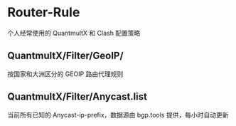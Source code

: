 # Router-Rule
个人经常使用的 QuantmultX 和 Clash 配置策略

## QuantmultX/Filter/GeoIP/
按国家和大洲区分的 GEOIP 路由代理规则

## QuantmultX/Filter/Anycast.list
当前所有已知的 Anycast-ip-prefix，数据源由 bgp.tools 提供，每小时自动更新
